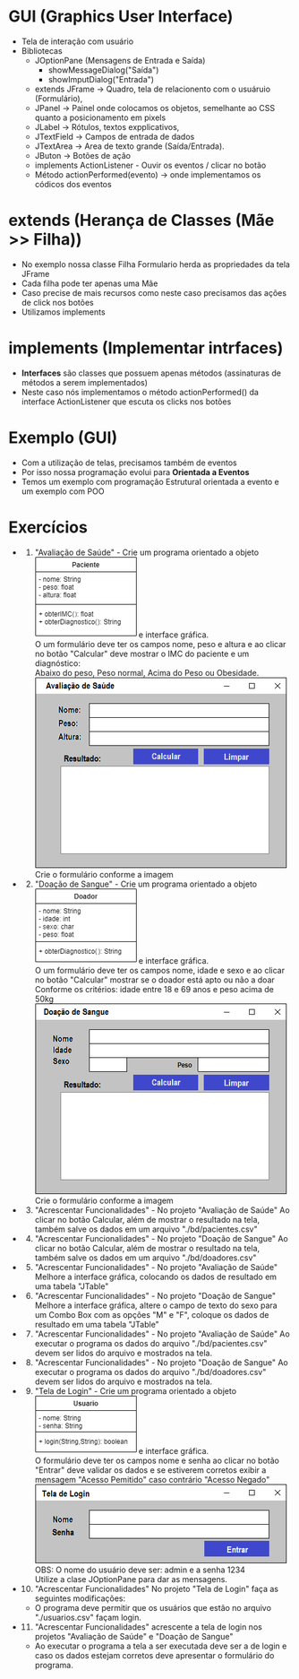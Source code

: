 # GUI (Graphics User Interface)
- Tela de interação com usuário
- Bibliotecas
	- JOptionPane (Mensagens de Entrada e Saída)
		- showMessageDialog("Saída")
		- showImputDialog("Entrada")
	- extends JFrame -> Quadro, tela de relacionento com o usuáruio (Formulário),
	- JPanel -> Painel onde colocamos os objetos, semelhante ao CSS quanto a posicionamento em pixels
	- JLabel -> Rótulos, textos expplicativos,
	- JTextField -> Campos de entrada de dados
	- JTextArea -> Area de texto grande (Saída/Entrada).
	- JButon -> Botões de ação
	- implements ActionListener - Ouvir os eventos / clicar no botão
	- Método actionPerformed(evento) -> onde implementamos os códicos dos eventos

# extends (Herança de Classes (Mãe >> Filha))
- No exemplo nossa classe Filha Formulario herda as propriedades da tela JFrame
- Cada filha pode ter apenas uma Mãe
- Caso precise de mais recursos como neste caso precisamos das ações de click nos botões
- Utilizamos implements

# implements (Implementar intrfaces)
- <b>Interfaces</b> são classes que possuem apenas métodos (assinaturas de métodos a serem implementados)
- Neste caso nós implementamos o método actionPerformed() da interface ActionListener que escuta os clicks nos botões
	
# Exemplo (GUI)
- Com a utilização de telas, precisamos também de eventos
- Por isso nossa programação evolui para <b>Orientada a Eventos</b>
- Temos um exemplo com programação Estrutural orientada a evento e um exemplo com POO

# Exercícios
- 1. "Avaliação de Saúde" - Crie um programa orientado a objeto <img src="./docs/classe_paciente.png"> e interface gráfica.<br/>
O um formulário deve ter os campos nome, peso e altura e ao clicar no botão "Calcular" deve mostrar o IMC do paciente e um diagnóstico:<br/>
Abaixo do peso, Peso normal, Acima do Peso ou Obesidade.<br/>
<img src="./docs/paciente1.png"><br/>
Crie o formulário conforme a imagem
- 2. "Doação de Sangue" - Crie um programa orientado a objeto <img src="./docs/classe_doador.png"> e interface gráfica.<br/>
O um formulário deve ter os campos nome, idade e sexo e ao clicar no botão "Calcular" mostrar se o doador está apto ou não a doar<br/>
Conforme os critérios: idade entre 18 e 69 anos e peso acima de 50kg<br/>
<img src="./docs/doador1.png"><br/>
Crie o formulário conforme a imagem 
- 3. "Acrescentar Funcionalidades" - No projeto "Avaliação de Saúde" Ao clicar no botão Calcular, além de mostrar o resultado na tela, também salve os dados em um arquivo "./bd/pacientes.csv"
- 4. "Acrescentar Funcionalidades" - No projeto "Doação de Sangue" Ao clicar no botão Calcular, além de mostrar o resultado na tela, também salve os dados em um arquivo "./bd/doadores.csv"
- 5. "Acrescentar Funcionalidades" - No projeto "Avaliação de Saúde" Melhore a interface gráfica, colocando os dados de resultado em uma tabela "JTable"
- 6. "Acrescentar Funcionalidades" - No projeto "Doação de Sangue" Melhore a interface gráfica, altere o campo de texto do sexo para um Combo Box com as opções "M" e "F",
coloque os dados de resultado em uma tabela "JTable"
- 7. "Acrescentar Funcionalidades" - No projeto "Avaliação de Saúde" Ao executar o programa os dados do arquivo "./bd/pacientes.csv" devem ser lidos do arquivo e mostrados na tela.
- 8. "Acrescentar Funcionalidades" - No projeto "Doação de Sangue" Ao executar o programa os dados do arquivo "./bd/doadores.csv" devem ser lidos do arquivo e mostrados na tela.
- 9. "Tela de Login" - Crie um programa orientado a objeto <img src="./docs/classe_usuario.png"> e interface gráfica.<br/>
O formulário deve ter os campos nome e senha  ao clicar no botão "Entrar" deve validar os dados e se estiverem corretos exibir a mensagem "Acesso Pemitido" caso contrário "Acesso Negado"<br/>
<img src="./docs/login.png"><br/>
OBS: O nome do usuário deve ser: admin e a senha 1234<br/>
Utilize a clase JOptionPane para dar as mensagens.
- 10. "Acrescentar Funcionalidades" No projeto "Tela de Login" faça as seguintes modificações:
	- O programa deve permitir que os usuários que estão no arquivo "./usuarios.csv" façam login.
- 11. "Acrescentar Funcionalidades" acrescente a tela de login nos projetos "Avaliação de Saúde" e "Doação de Sangue"
	- Ao executar o programa a tela a ser executada deve ser a de login e caso os dados estejam corretos deve apresentar o formulário do programa.